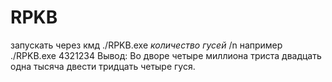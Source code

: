 # RPKB
запускать через кмд  ./RPKB.exe *количество гусей*
/n
например 
./RPKB.exe 4321234
Вывод: Во дворе четыре миллиона триста двадцать одна тысяча двести тридцать четыре гуся.

